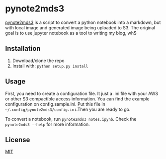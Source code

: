 # pynote2mds3

[pynote2mds3](https://github.com/adibPr/pynote2mds3) is a script to convert a python notebook into a markdown, but with local image and generated image being uploaded to S3. The original goal is to use jupyter notebook as a tool to writing my blog, wh$

## Installation

1. Download/clone the repo
2. Install with: ```python setup.py install```

## Usage

First, you need to create a configuration file. It just a .ini file with your AWS or other S3 compactible access information. You can find the example configuration on config.sample.ini. Put this file in `~/.config/pynote2mds3/config.ini`.Then you are ready to go. 

To convert a notebook, run `pynote2mds3 notes.ipynb`.
Check the `pynote2mds3 --help` for more information.

## License
[MIT](https://choosealicense.com/licenses/mit/)
